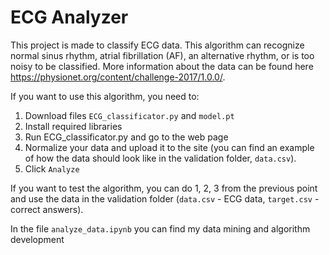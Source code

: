 # ECG Analyzer

This project is made to classify ECG data. This algorithm can recognize normal sinus rhythm, atrial fibrillation (AF), an alternative rhythm, or is too noisy to be classified. More information about the data can be found here https://physionet.org/content/challenge-2017/1.0.0/.


If you want to use this algorithm, you need to:
1. Download files `ECG_classificator.py` and `model.pt`
2. Install required libraries
3. Run ECG_classificator.py and go to the web page
4. Normalize your data and upload it to the site (you can find an example of how the data should look like in the validation folder, `data.csv`).
5. Click `Analyze`

If you want to test the algorithm, you can do 1, 2, 3 from the previous point and use the data in the validation folder (`data.csv` - ECG data, `target.csv` - correct answers).

In the file `analyze_data.ipynb` you can find my data mining and algorithm development